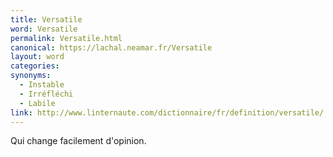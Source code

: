 ```yaml
---
title: Versatile
word: Versatile
permalink: Versatile.html
canonical: https://lachal.neamar.fr/Versatile
layout: word
categories:
synonyms:
  - Instable
  - Irréfléchi
  - Labile
link: http://www.linternaute.com/dictionnaire/fr/definition/versatile/
---
```


Qui change facilement d'opinion.

